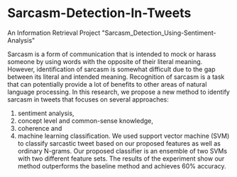 # Sarcasm-Detection-In-Tweets
An Information Retrieval Project "Sarcasm_Detection_Using-Sentiment-Analysis"

Sarcasm is a form of communication that is intended to mock or harass someone by using words with the opposite of their literal meaning. However, identification of sarcasm is somewhat difficult due to the gap between its literal and intended meaning. Recognition of sarcasm is a task that can potentially provide a lot of benefits to other areas of natural language processing. In this research, we propose a new method to identify sarcasm in tweets that focuses on several approaches:
1) sentiment analysis, 
2) concept level and common-sense knowledge,
3) coherence and
4) machine learning classification.
We used support vector machine (SVM) to classify sarcastic tweet based on our proposed features as well as ordinary N-grams. Our proposed classifier is an ensemble of two SVMs with two different feature sets. The results of the experiment show our method outperforms the baseline method and achieves 60% accuracy.
